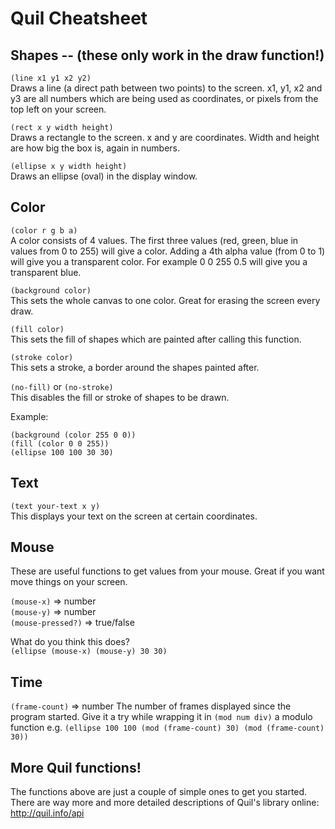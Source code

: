 # Quil Cheatsheet

## Shapes -- (these only work in the draw function!)

`(line x1 y1 x2 y2)`  
Draws a line (a direct path between two points) to the screen. x1, y1, x2 and y3 are all numbers which are being used as coordinates, or pixels from the top left on your screen.

`(rect x y width height)`  
Draws a rectangle to the screen. x and y are coordinates. Width and height are how big the box is, again in numbers.

`(ellipse x y width height)`  
Draws an ellipse (oval) in the display window.


## Color
`(color r g b a)`  
A color consists of 4 values. The first three values (red, green, blue in values from 0 to 255) will give a color. Adding a 4th alpha value (from 0 to 1) will give you a transparent color. For example 0 0 255 0.5 will give you a transparent blue.

`(background color)`  
This sets the whole canvas to one color. Great for erasing the screen every draw.

`(fill color)`  
This sets the fill of shapes which are painted after calling this function.

`(stroke color)`  
This sets a stroke, a border around the shapes painted after.

`(no-fill)` or `(no-stroke)`  
This disables the fill or stroke of shapes to be drawn.

Example:  
```
(background (color 255 0 0))
(fill (color 0 0 255))
(ellipse 100 100 30 30)
```


## Text

`(text your-text x y)`  
This displays your text on the screen at certain coordinates.

## Mouse
These are useful functions to get values from your mouse. Great if you want move things on your screen. 

`(mouse-x)` => number  
`(mouse-y)` => number  
`(mouse-pressed?)` => true/false

What do you think this does?  
`(ellipse (mouse-x) (mouse-y) 30 30)`


## Time

`(frame-count)` => number
The number of frames displayed since the program started. Give it a try while wrapping it in `(mod num div)` a modulo function e.g. `(ellipse 100 100 (mod (frame-count) 30) (mod (frame-count) 30))`


## More Quil functions!
The functions above are just a couple of simple ones to get you started. There are way more and more detailed descriptions of Quil's library online: http://quil.info/api
